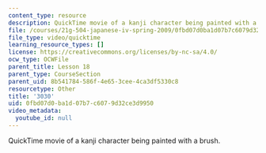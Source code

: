 ```yaml
---
content_type: resource
description: QuickTime movie of a kanji character being painted with a brush.
file: /courses/21g-504-japanese-iv-spring-2009/0fbd07d0ba1d07b7c6079d32ce3d9950_3030.mov
file_type: video/quicktime
learning_resource_types: []
license: https://creativecommons.org/licenses/by-nc-sa/4.0/
ocw_type: OCWFile
parent_title: Lesson 18
parent_type: CourseSection
parent_uid: 8b541784-586f-4e65-3cee-4ca3df5330c8
resourcetype: Other
title: '3030'
uid: 0fbd07d0-ba1d-07b7-c607-9d32ce3d9950
video_metadata:
  youtube_id: null
---
```

QuickTime movie of a kanji character being painted with a brush.